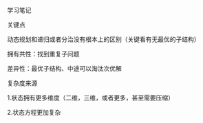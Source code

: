 学习笔记

关键点

动态规划和递归或者分治没有根本上的区别（关键看有无最优的子结构）

拥有共性：找到重复子问题

差异性：最优子结构、中途可以淘汰次优解

复杂度来源

1.状态拥有更多维度（二维，三维，或者更多，甚至需要压缩）

2.状态方程更加复杂

